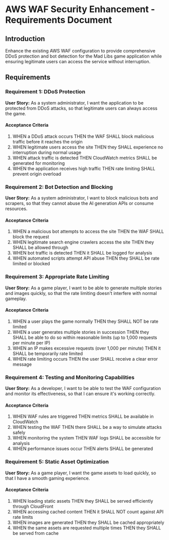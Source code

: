 # AWS WAF Security Enhancement - Requirements Document

## Introduction

Enhance the existing AWS WAF configuration to provide comprehensive DDoS protection and bot detection for the Mad Libs game application while ensuring legitimate users can access the service without interruption.

## Requirements

### Requirement 1: DDoS Protection

**User Story:** As a system administrator, I want the application to be protected from DDoS attacks, so that legitimate users can always access the game.

#### Acceptance Criteria

1. WHEN a DDoS attack occurs THEN the WAF SHALL block malicious traffic before it reaches the origin
2. WHEN legitimate users access the site THEN they SHALL experience no interruption during normal usage
3. WHEN attack traffic is detected THEN CloudWatch metrics SHALL be generated for monitoring
4. WHEN the application receives high traffic THEN rate limiting SHALL prevent origin overload

### Requirement 2: Bot Detection and Blocking

**User Story:** As a system administrator, I want to block malicious bots and scrapers, so that they cannot abuse the AI generation APIs or consume resources.

#### Acceptance Criteria

1. WHEN a malicious bot attempts to access the site THEN the WAF SHALL block the request
2. WHEN legitimate search engine crawlers access the site THEN they SHALL be allowed through
3. WHEN bot traffic is detected THEN it SHALL be logged for analysis
4. WHEN automated scripts attempt API abuse THEN they SHALL be rate limited or blocked

### Requirement 3: Appropriate Rate Limiting

**User Story:** As a game player, I want to be able to generate multiple stories and images quickly, so that the rate limiting doesn't interfere with normal gameplay.

#### Acceptance Criteria

1. WHEN a user plays the game normally THEN they SHALL NOT be rate limited
2. WHEN a user generates multiple stories in succession THEN they SHALL be able to do so within reasonable limits (up to 1,000 requests per minute per IP)
3. WHEN an IP makes excessive requests (over 1,000 per minute) THEN it SHALL be temporarily rate limited
4. WHEN rate limiting occurs THEN the user SHALL receive a clear error message

### Requirement 4: Testing and Monitoring Capabilities

**User Story:** As a developer, I want to be able to test the WAF configuration and monitor its effectiveness, so that I can ensure it's working correctly.

#### Acceptance Criteria

1. WHEN WAF rules are triggered THEN metrics SHALL be available in CloudWatch
2. WHEN testing the WAF THEN there SHALL be a way to simulate attacks safely
3. WHEN monitoring the system THEN WAF logs SHALL be accessible for analysis
4. WHEN performance issues occur THEN alerts SHALL be generated

### Requirement 5: Static Asset Optimization

**User Story:** As a game player, I want the game assets to load quickly, so that I have a smooth gaming experience.

#### Acceptance Criteria

1. WHEN loading static assets THEN they SHALL be served efficiently through CloudFront
2. WHEN accessing cached content THEN it SHALL NOT count against API rate limits
3. WHEN images are generated THEN they SHALL be cached appropriately
4. WHEN the same assets are requested multiple times THEN they SHALL be served from cache
